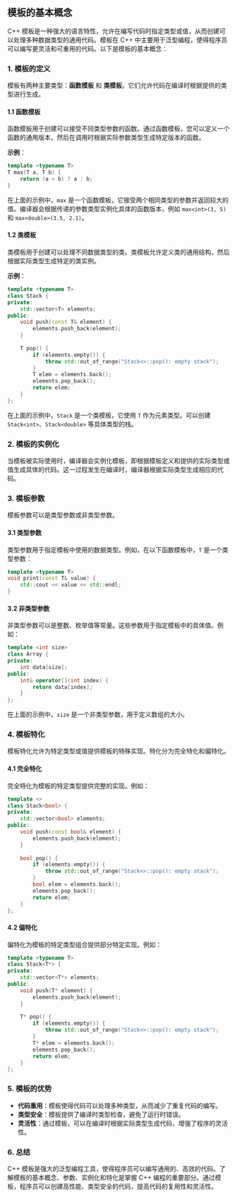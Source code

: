 ## 模板的基本概念

C++ 模板是一种强大的语言特性，允许在编写代码时指定类型或值，从而创建可以处理多种数据类型的通用代码。模板在 C++ 中主要用于泛型编程，使得程序员可以编写更灵活和可重用的代码。以下是模板的基本概念：

### 1. **模板的定义**

模板有两种主要类型：**函数模板** 和 **类模板**。它们允许代码在编译时根据提供的类型进行生成。

#### 1.1 **函数模板**

函数模板用于创建可以接受不同类型参数的函数。通过函数模板，您可以定义一个函数的通用版本，然后在调用时根据实际参数类型生成特定版本的函数。

**示例**：
```cpp
template <typename T>
T max(T a, T b) {
    return (a > b) ? a : b;
}
```

在上面的示例中，`max` 是一个函数模板，它接受两个相同类型的参数并返回较大的值。编译器会根据传递的参数类型实例化具体的函数版本，例如 `max<int>(3, 5)` 和 `max<double>(3.5, 2.1)`。

#### 1.2 **类模板**

类模板用于创建可以处理不同数据类型的类。类模板允许定义类的通用结构，然后根据实际类型生成特定的类实例。

**示例**：
```cpp
template <typename T>
class Stack {
private:
    std::vector<T> elements;
public:
    void push(const T& element) {
        elements.push_back(element);
    }
    
    T pop() {
        if (elements.empty()) {
            throw std::out_of_range("Stack<>::pop(): empty stack");
        }
        T elem = elements.back();
        elements.pop_back();
        return elem;
    }
};
```

在上面的示例中，`Stack` 是一个类模板，它使用 `T` 作为元素类型。可以创建 `Stack<int>`、`Stack<double>` 等具体类型的栈。

### 2. **模板的实例化**

当模板被实际使用时，编译器会实例化模板，即根据模板定义和提供的实际类型或值生成具体的代码。这一过程发生在编译时，编译器根据实际类型生成相应的代码。

### 3. **模板参数**

模板参数可以是类型参数或非类型参数。

#### 3.1 **类型参数**

类型参数用于指定模板中使用的数据类型。例如，在以下函数模板中，`T` 是一个类型参数：
```cpp
template <typename T>
void print(const T& value) {
    std::cout << value << std::endl;
}
```

#### 3.2 **非类型参数**

非类型参数可以是整数、枚举值等常量。这些参数用于指定模板中的具体值。例如：
```cpp
template <int size>
class Array {
private:
    int data[size];
public:
    int& operator[](int index) {
        return data[index];
    }
};
```

在上面的示例中，`size` 是一个非类型参数，用于定义数组的大小。

### 4. **模板特化**

模板特化允许为特定类型或值提供模板的特殊实现。特化分为完全特化和偏特化。

#### 4.1 **完全特化**

完全特化为模板的特定类型提供完整的实现。例如：
```cpp
template <>
class Stack<bool> {
private:
    std::vector<bool> elements;
public:
    void push(const bool& element) {
        elements.push_back(element);
    }
    
    bool pop() {
        if (elements.empty()) {
            throw std::out_of_range("Stack<>::pop(): empty stack");
        }
        bool elem = elements.back();
        elements.pop_back();
        return elem;
    }
};
```

#### 4.2 **偏特化**

偏特化为模板的特定类型组合提供部分特定实现。例如：
```cpp
template <typename T>
class Stack<T*> {
private:
    std::vector<T*> elements;
public:
    void push(T* element) {
        elements.push_back(element);
    }
    
    T* pop() {
        if (elements.empty()) {
            throw std::out_of_range("Stack<>::pop(): empty stack");
        }
        T* elem = elements.back();
        elements.pop_back();
        return elem;
    }
};
```

### 5. **模板的优势**

- **代码重用**：模板使得代码可以处理多种类型，从而减少了重复代码的编写。
- **类型安全**：模板提供了编译时类型检查，避免了运行时错误。
- **灵活性**：通过模板，可以在编译时根据实际类型生成代码，增强了程序的灵活性。

### 6. **总结**

C++ 模板是强大的泛型编程工具，使得程序员可以编写通用的、高效的代码。了解模板的基本概念、参数、实例化和特化是掌握 C++ 编程的重要部分。通过模板，程序员可以创建高性能、类型安全的代码，提高代码的复用性和灵活性。